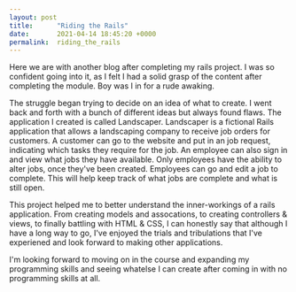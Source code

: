 ```yaml
---
layout: post
title:      "Riding the Rails"
date:       2021-04-14 18:45:20 +0000
permalink:  riding_the_rails
---
```



Here we are with another blog after completing my rails project. I was so confident going into it, as I felt I had a solid grasp of the content after completing the module. Boy was I in for a rude awaking. 

The struggle began trying to decide on an idea of what to create. I went back and forth with a bunch of different ideas but always found flaws. The application I created is called Landscaper. Landscaper is a fictional Rails application that allows a landscaping company to receive job orders for customers. A customer can go to the website and put in an job request, indicating which tasks they require for the job. An employee can also sign in and view what jobs they have available. Only employees have the ability to alter jobs, once they've been created. Employees can go and edit a job to complete. This will help keep track of what jobs are complete and what is still open. 

This project helped me to better understand the inner-workings of a rails application. From creating models and assocations, to creating controllers & views, to finally battling with HTML & CSS, I can honestly say that although I have a long way to go, I've enjoyed the trials and tribulations that I've experiened and look forward to making other applications.

I'm looking forward to moving on in the course and expanding my programming skills and seeing whatelse I can create after coming in with no programming skills at all. 
